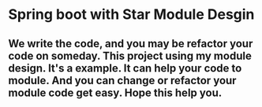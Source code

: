Spring boot with Star Module Desgin
================
We write the code, and you may be refactor your code on someday.
This project using my module design. It's a example. It can help your code to module. And you can change or refactor your module code get easy. Hope this help you.
------------------------------------------------
